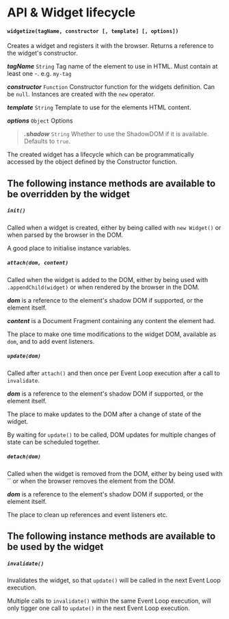 # API & Widget lifecycle

#### `widgetize(tagName, constructor [, template] [, options])`

Creates a widget and registers it with the browser. Returns a reference to the widget's constructor.

**_tagName_** ```String``` Tag name of the element to use in HTML. Must contain at least one -. e.g. `my-tag`

**_constructor_** ```Function``` Constructor function for the widgets definition. Can be ```null```. Instances are created with the ```new``` operator.

**_template_** ```String``` Template to use for the elements HTML content.

**_options_** ```Object``` Options

> **_.shadow_**  ```String``` Whether to use the ShadowDOM if it is available. Defaults to ```true```.

The created widget has a lifecycle which can be programmatically accessed by the object defined by the Constructor function.


## The following instance methods are available to be overridden by the widget

##### `init()`

Called when a widget is created, either by being called with `new Widget()` or when parsed by the browser in the DOM.

A good place to initialise instance variables.

##### `attach(dom, content)`

Called when the widget is added to the DOM, either by being used with `.appendChild(widget)` or when rendered by the browser in the DOM.

**_dom_** is a reference to the element's shadow DOM if supported, or the element itself.

**_content_** is a Document Fragment containing any content the element had.

The place to make one time modifications to the widget DOM, available as `dom`, and to add event listeners.

##### `update(dom)`

Called after `attach()` and then once per Event Loop execution after a call to `invalidate`.

**_dom_** is a reference to the element's shadow DOM if supported, or the element itself.

The place to make updates to the DOM after a change of state of the widget.

By waiting for `update()` to be called, DOM updates for multiple changes of state can be scheduled together.

##### `detach(dom)`

Called when the widget is removed from the DOM, either by being used with `` or when the browser removes the element from the DOM.

**_dom_** is a reference to the element's shadow DOM if supported, or the element itself.

The place to clean up references and event listeners etc.

## The following instance methods are available to be used by the widget

##### `invalidate()`

Invalidates the widget, so that `update()` will be called in the next Event Loop execution.

Multiple calls to `invalidate()` within the same Event Loop execution, will only tigger one call to `update()` in the next Event Loop execution.
